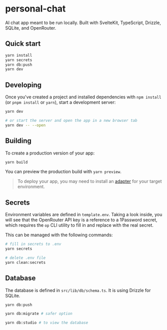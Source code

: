 # personal-chat

AI chat app meant to be run locally.
Built with SvelteKit, TypeScript, Drizzle, SQLite, and OpenRouter.

## Quick start

```bash
yarn install
yarn secrets
yarn db:push
yarn dev
```

## Developing

Once you've created a project and installed dependencies with `npm install` (or `pnpm install` or `yarn`), start a development server:

```bash
yarn dev

# or start the server and open the app in a new browser tab
yarn dev -- --open
```

## Building

To create a production version of your app:

```bash
yarn build
```

You can preview the production build with `yarn preview`.

> To deploy your app, you may need to install an [adapter](https://svelte.dev/docs/kit/adapters) for your target environment.

## Secrets

Environment variables are defined in `template.env`.
Taking a look inside, you will see that the OpenRouter API key is a reference to a 1Password secret, which requires the `op` CLI utility to fill in and replace with the real secret.

This can be managed with the following commands:

```bash
# fill in secrets to .env
yarn secrets

# delete .env file
yarn clean:secrets
```

## Database

The database is defined in `src/lib/db/schema.ts`.
It is using Drizzle for SQLite.

```bash
yarn db:push

yarn db:migrate # safer option

yarn db:studio # to view the database
```

